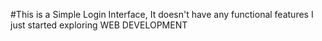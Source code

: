 #This is a Simple Login Interface, It doesn't have any functional features
I just started  exploring WEB DEVELOPMENT
